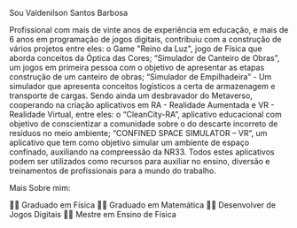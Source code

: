 Sou Valdenilson Santos Barbosa

Profissional com mais de vinte anos de experiência em educação, e mais de 6 anos em programação de jogos digitais, contribuiu com a construção de vários projetos entre eles: o Game "Reino da Luz", jogo de Física que aborda conceitos da Óptica das Cores; “Simulador de Canteiro de Obras”, um jogos em primeira pessoa com o objetivo de apresentar as etapas construção de um canteiro de obras; “Simulador de Empilhadeira” - Um simulador que apresenta conceitos logísticos a certa de armazenagem e transporte de cargas. Sendo ainda um desbravador do Metaverso, cooperando na criação aplicativos em RA - Realidade Aumentada e  VR - Realidade Virtual, entre eles: o “CleanCity-RA”, aplicativo educacional com objetivo de conscientizar a comunidade sobre o do descarte incorreto de resíduos no meio ambiente; “CONFINED SPACE SIMULATOR – VR”, um aplicativo que tem como objetivo simular um ambiente de espaço confinado, auxiliando na compreessão da NR33. Todos estes aplicativos podem ser utilizados como recursos para auxiliar no ensino, diversão e treinamentos de profissionais para a mundo do trabalho.

Mais Sobre mim:

👨‍🏫 Graduado em Física
👨‍🏫 Graduado em Matemática
👨‍🔬 Desenvolver de Jogos Digitais
👨‍🔬 Mestre em Ensino de Física





